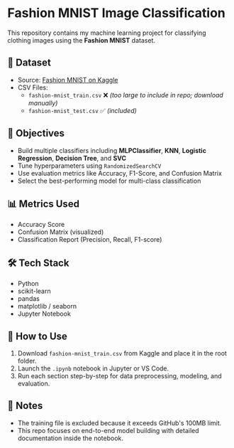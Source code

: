 # Fashion MNIST Image Classification

This repository contains my machine learning project for classifying clothing images using the **Fashion MNIST** dataset.

## 📁 Dataset

- Source: [Fashion MNIST on Kaggle](https://www.kaggle.com/datasets/zalando-research/fashion-mnist)
- CSV Files:
  - `fashion-mnist_train.csv` ❌ *(too large to include in repo; download manually)*
  - `fashion-mnist_test.csv` ✅ *(included)*

## 🎯 Objectives

- Build multiple classifiers including **MLPClassifier**, **KNN**, **Logistic Regression**, **Decision Tree**, and **SVC**
- Tune hyperparameters using `RandomizedSearchCV`
- Use evaluation metrics like Accuracy, F1-Score, and Confusion Matrix
- Select the best-performing model for multi-class classification

## 📊 Metrics Used

- Accuracy Score
- Confusion Matrix (visualized)
- Classification Report (Precision, Recall, F1-score)

## 🛠️ Tech Stack

- Python
- scikit-learn
- pandas
- matplotlib / seaborn
- Jupyter Notebook

## 🚀 How to Use

1. Download `fashion-mnist_train.csv` from Kaggle and place it in the root folder.
2. Launch the `.ipynb` notebook in Jupyter or VS Code.
3. Run each section step-by-step for data preprocessing, modeling, and evaluation.

## 📌 Notes

- The training file is excluded because it exceeds GitHub's 100MB limit.
- This repo focuses on end-to-end model building with detailed documentation inside the notebook.


